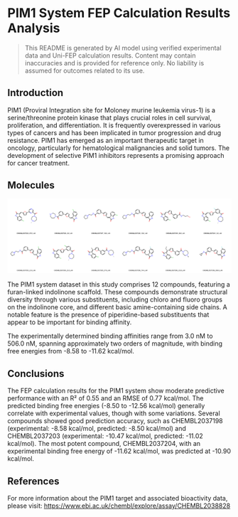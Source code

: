# PIM1 System FEP Calculation Results Analysis

> This README is generated by AI model using verified experimental data and Uni-FEP calculation results. Content may contain inaccuracies and is provided for reference only. No liability is assumed for outcomes related to its use.

## Introduction

PIM1 (Proviral Integration site for Moloney murine leukemia virus-1) is a serine/threonine protein kinase that plays crucial roles in cell survival, proliferation, and differentiation. It is frequently overexpressed in various types of cancers and has been implicated in tumor progression and drug resistance. PIM1 has emerged as an important therapeutic target in oncology, particularly for hematological malignancies and solid tumors. The development of selective PIM1 inhibitors represents a promising approach for cancer treatment.

## Molecules

![Molecular structures of representative compounds](mol_grid.png)

The PIM1 system dataset in this study comprises 12 compounds, featuring a furan-linked indolinone scaffold. These compounds demonstrate structural diversity through various substituents, including chloro and fluoro groups on the indolinone core, and different basic amine-containing side chains. A notable feature is the presence of piperidine-based substituents that appear to be important for binding affinity.

The experimentally determined binding affinities range from 3.0 nM to 506.0 nM, spanning approximately two orders of magnitude, with binding free energies from -8.58 to -11.62 kcal/mol.

## Conclusions

The FEP calculation results for the PIM1 system show moderate predictive performance with an R² of 0.55 and an RMSE of 0.77 kcal/mol. The predicted binding free energies (-8.50 to -12.56 kcal/mol) generally correlate with experimental values, though with some variations. Several compounds showed good prediction accuracy, such as CHEMBL2037198 (experimental: -8.58 kcal/mol, predicted: -8.50 kcal/mol) and CHEMBL2037203 (experimental: -10.47 kcal/mol, predicted: -11.02 kcal/mol). The most potent compound, CHEMBL2037204, with an experimental binding free energy of -11.62 kcal/mol, was predicted at -10.90 kcal/mol.

## References

For more information about the PIM1 target and associated bioactivity data, please visit:
https://www.ebi.ac.uk/chembl/explore/assay/CHEMBL2038828 